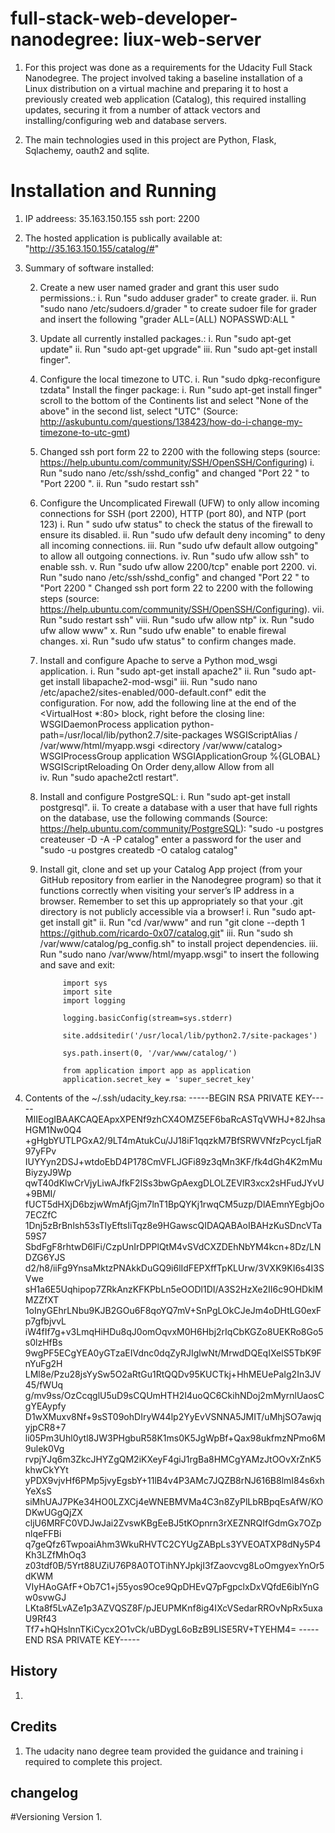 # full-stack-web-developer-nanodegree: liux-web-server
1. For this project was done as a requirements for the Udacity Full Stack Nanodegree. The project involved taking a baseline installation of a Linux distribution on a virtual machine and preparing it to host a previously created web application (Catalog), this required installing updates, securing it from a number of attack vectors and installing/configuring web and database servers.

2. The main technologies used in this project are Python, Flask, Sqlachemy, oauth2 and sqlite.

# Installation and Running

1. IP addreess: 35.163.150.155 ssh port: 2200
2. The hosted application is publically available at: "http://35.163.150.155/catalog/#"
3. Summary of software installed:

	2. Create a new user named grader and grant this user sudo permissions.:
		i. Run "sudo adduser grader" to create grader.
		ii. Run "sudo nano /etc/sudoers.d/grader " to create sudoer file for grader and insert the following "grader ALL=(ALL) NOPASSWD:ALL "

	3. Update all currently installed packages.:
		i. Run "sudo apt-get update"
		ii. Run "sudo apt-get upgrade"
		iii. Run "sudo apt-get install finger".
	4. Configure the local timezone to UTC.
		i. Run "sudo dpkg-reconfigure tzdata"
	 Install the finger package:
		i. Run "sudo apt-get install finger" scroll to the bottom of the Continents list and select "None of the above" in the second list, select "UTC" (Source: http://askubuntu.com/questions/138423/how-do-i-change-my-timezone-to-utc-gmt)
	5. Changed ssh port form 22 to 2200 with the following steps (source: https://help.ubuntu.com/community/SSH/OpenSSH/Configuring)
		i. Run "sudo nano /etc/ssh/sshd_config" and changed "Port 22 " to "Port 2200 ".
		ii. Run "sudo restart ssh"
	6. Configure the Uncomplicated Firewall (UFW) to only allow incoming connections for SSH (port 2200), HTTP (port 80), and NTP (port 123)
		i. Run " sudo ufw status" to check the status of the firewall to ensure its disabled.
		ii. Run "sudo ufw default deny incoming" to deny all incoming connections.
		iii. Run "sudo ufw default allow outgoing" to allow all outgoing connections.
		iv. Run "sudo ufw allow ssh" to enable ssh.
		v. Run "sudo ufw allow 2200/tcp" enable port 2200.
		vi. Run "sudo nano /etc/ssh/sshd_config" and changed "Port 22 " to "Port 2200 " Changed ssh port form 22 to 2200 with the following steps (source: https://help.ubuntu.com/community/SSH/OpenSSH/Configuring). 
		vii. Run "sudo restart ssh"
		viii. Run "sudo ufw allow ntp"
		ix. Run "sudo ufw allow www"
		x. Run "sudo ufw enable" to enable firewal changes.
		xi. Run "sudo ufw status" to confirm changes made.

	7. Install and configure Apache to serve a Python mod_wsgi application.
		i. Run "sudo apt-get install apache2"
		ii. Run "sudo apt-get install libapache2-mod-wsgi"
		iii. Run "sudo nano /etc/apache2/sites-enabled/000-default.conf" edit the configuration. For now, add the following line at the end of the <VirtualHost *:80> block, right before the closing </VirtualHost> line:
	        WSGIDaemonProcess application  python-path=/usr/local/lib/python2.7/site-packages
	        WSGIScriptAlias / /var/www/html/myapp.wsgi
	    <directory /var/www/catalog>
	        WSGIProcessGroup application
	        WSGIApplicationGroup %{GLOBAL}
	        WSGIScriptReloading On
	        Order deny,allow
	        Allow from all
	    </directory>		
		iv. Run "sudo apache2ctl restart".

	8. Install and configure PostgreSQL:
		i. Run "sudo apt-get install postgresql".
		ii. To create a database with a user that have full rights on the database, use the following commands (Source: https://help.ubuntu.com/community/PostgreSQL): "sudo -u postgres createuser -D -A -P catalog" enter a password for the user and  "sudo -u postgres createdb -O catalog catalog"
	
	9. Install git, clone and set up your Catalog App project (from your GitHub repository from earlier in the Nanodegree program) so that it functions correctly when visiting your server’s IP address in a browser. Remember to set this up appropriately so that your .git directory is not publicly accessible via a browser!
		i. Run "sudo apt-get install git" 
		ii. Run "cd /var/www" and run "git clone --depth 1 https://github.com/ricardo-0x07/catalog.git"
		iii. Run "sudo sh /var/www/catalog/pg_config.sh" to install project dependencies.
		iii. Run "sudo nano /var/www/html/myapp.wsgi" to insert the following and save and exit:
		
				import sys
				import site
				import logging

				logging.basicConfig(stream=sys.stderr)

				site.addsitedir('/usr/local/lib/python2.7/site-packages')

				sys.path.insert(0, '/var/www/catalog/')

				from application import app as application
				application.secret_key = 'super_secret_key'
 
4. Contents of the ~/.ssh/udacity_key.rsa:
-----BEGIN RSA PRIVATE KEY-----
MIIEogIBAAKCAQEApxXPENf9zhCX4OMZ5EF6baRcASTqVWHJ+82JhsaHGM1Nw0Q4
+gHgbYUTLPGxA2/9LT4mAtukCu/JJ18iF1qqzkM7BfSRWVNfzPcycLfjaR97yFPv
IUYYyn2DSJ+wtdoEbD4P178CmVFLJGFi89z3qMn3KF/fk4dGh4K2mMuBiyzyJ9Wp
qwT40dKlwCrVjyLiwAJfkF2ISs3bwGpAexgDLOLZEVlR3xcx2sHFudJYvU+9BMI/
fUCT5dHXjD6bzjwWmAfjGjm7lnT1BpQYKj1rwqCM5uzp/DlAEmnYEgbjOo7ECZfC
1Dnj5zBrBnlsh53sTlyEftsIiTqz8e9HGawscQIDAQABAoIBAHzKuSDncVTa59S7
SbdFgF8rhtwD6lFi/CzpUnIrDPPlQtM4vSVdCXZDEhNbYM4kcn+8Dz/LNDZG6YJS
d2/h8/iiFg9YnsaMktzPNAkkDuGQ9i6lIdFEPXffTpKLUrw/3VXK9KI6s4I3SVwe
sH1a6E5Uqhipop7ZRkAnzKFKPbLn5eOODl1DI/A3S2HzXe2II6c9OHDklMMZZfXT
1oInyGEhrLNbu9KJB2GOu6F8qoYQ7mV+SnPgLOkCJeJm4oDHtLG0exFp7gfbjvvL
iW4fIf7g+v3LmqHiHDu8qJ0omOqvxM0H6Hbj2rIqCbKGZo8UEKRo8Go5s0lzHfBs
9wgPF5ECgYEA0yGTzaEIVdnc0dqZyRJIglwNt/MrwdDQEqIXelS5TbK9FnYuFg2H
LMl8e/Pzu28jsYySw5O2aRtGu1RtQQDv95KUCTkj+HhMEUePaIg2In3JV45/fWUq
g/mv9ss/OzCcqglU5uD9sCQUmHTH2I4uoQC6CkihNDoj2mMyrnlUaosCgYEAypfy
D1wXMuxv8Nf+9sST09ohDIryW44lp2YyEvVSNNA5JMIT/uMhjSO7awjqyjpCR8+7
li05Pm3Uhl0ytl8JW3PHgbuR58K1ms0K5JgWpBf+Qax98ukfmzNPmo6M9ulek0Vg
rvpjYJq6m3ZkcJHYZgQM2iKXeyF4giJ1rgBa8HMCgYAMzJtOOvXrZnK5khwCkYYt
yPDX9vjvHf6PMp5jvyEgsbY+11lB4v4P3AMc7JQZB8rNJ616B8lmI84s6xhYeXsS
siMhUAJ7PKe34HO0LZXCj4eWNEBMVMa4C3n8ZyPlLbRBpqEsAfW/KODKwUGgQjZX
cljU6MRFC0VDJwJai2ZvswKBgEeBJ5tKOpnrn3rXEZNRQIfGdmGx7OZpnlqeFFBi
q7geQfz6TwpoaiAhm3WkuRHVTC2CYUgZABpLs3YVEOATXP8dNy5P4Kh3LZfMhOq3
z03tdf0B/5Yrt88UZiU76P8A0TOTihNYJpkjI3fZaovcvg8LoOmgyexYnOr5dKWM
VIyHAoGAfF+Ob7C1+j55yos9Oce9QpDHEvQ7pFgpclxDxVQfdE6iblYnGw0svwGJ
LKta8f5LvAZe1p3AZVQSZ8F/pJEUPMKnf8ig4IXcVSedarRROvNpRx5uxaU9Rf43
Tf7+hQHslnnTKiCycx2O1vCk/uBDygL6oBzB9LISE5RV+TYEHM4=
-----END RSA PRIVATE KEY-----

## History

1.

## Credits

1. The udacity nano degree team provided the guidance and training i required to complete this project.


## changelog



#Versioning
 Version 1. 
